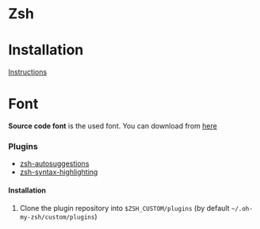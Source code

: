 # Zsh

# Installation

[Instructions](https://github.com/ohmyzsh/ohmyzsh/wiki/Installing-ZSH)

# Font

**Source code font** is the used font. You can download from [here](https://github.com/adobe-fonts/source-code-pro)

### Plugins

- [zsh-autosuggestions](https://github.com/zsh-users/zsh-autosuggestions)
- [zsh-syntax-highlighting](https://github.com/zsh-users/zsh-syntax-highlighting)

#### Installation

1. Clone the plugin repository into `$ZSH_CUSTOM/plugins` (by default `~/.oh-my-zsh/custom/plugins`)